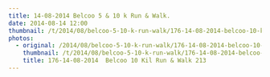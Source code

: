 ```yaml
---
title: 14-08-2014 Belcoo 5 & 10 k Run & Walk.
date: 2014-08-14 12:00
thumbnail: /t/2014/08/belcoo-5-10-k-run-walk/176-14-08-2014-belcoo-10-kil-run-walk-213.jpg
photos:
  - original: /2014/08/belcoo-5-10-k-run-walk/176-14-08-2014-belcoo-10-kil-run-walk-213.jpg
    thumbnail: /t/2014/08/belcoo-5-10-k-run-walk/176-14-08-2014-belcoo-10-kil-run-walk-213.jpg
    title: 176-14-08-2014  Belcoo 10 Kil Run & Walk 213
---
```

